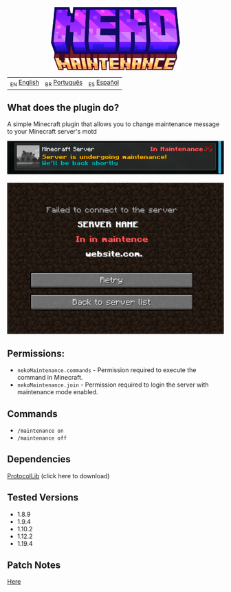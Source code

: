 <div align="center">
  <img src="../docs/imgs/NekoMaintenance.png" alt="icon" style="width: 300px; display: inline-block;">
</div>

<table>
  <tr>
    <td><sub>EN</sub> <a href="./README.md">English</a></td>
    <td><sub>BR</sub> <a href="./br/README_BR.md">Português</a></td>
    <td><sub>ES</sub> <a href="./es/README_ES.md">Español</a></td>
  </tr>
</table>

<h2>What does the plugin do?</h2>

<p>A simple Minecraft plugin that allows you to change maintenance message to your Minecraft server's motd</p>

<div align="center">
  <img src="../docs/imgs/img1.png" alt="Motd1" style="width: 1000px; display: inline-block;">
</div>
<br>
<div align="center">
  <img src="../docs/imgs/img2.png" alt="Motd2" style="width: 700px; display: inline-block;">
</div>

<h2>Permissions:</h2>

<ul>
  <li><code>nekoMaintenance.commands</code> - Permission required to execute the command in Minecraft.</li>
  <li><code>nekoMaintenance.join</code> - Permission required to login the server with maintenance mode enabled.</li>
</ul>

<h2>Commands</h2>

<ul>
  <li><code>/maintenance on</code></li>
  <li><code>/maintenance off</code></li>
</ul>

<h2>Dependencies</h2>

<p><a href="https://www.spigotmc.org/resources/protocollib.1997/">ProtocolLib</a> (click here to download)</p>

<h2>Tested Versions</h2>

<ul>
  <li>1.8.9</li>
  <li>1.9.4</li>
  <li>1.10.2</li>
  <li>1.12.2</li>
  <li>1.19.4</li>
</ul>

<h2>Patch Notes</h2>

<p><a href="./patch_notes.md">Here</a></p>
